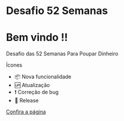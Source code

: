 # Desafio 52 Semanas
# Bem vindo !!
Desafio das 52 Semanas Para Poupar Dinheiro


Ícones

- :package: Nova funcionalidade
- :up: Atualização
- :exclamation: Correção de bug
- :checkered_flag: Release

[Confira a página](https://tiagobarbosa88.github.io/Desafio-52---Semanas-meu-/)
